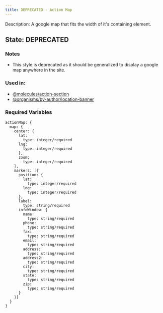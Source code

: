 ```yaml
---
title: DEPRECATED - Action Map
---
```

Description: A google map that fits the width of it's containing element.
## State: DEPRECATED
### Notes
- This style is deprecated as it should be generalized to display a google map anywhere in the site.
### Used in:
- [@molecules/action-section](?p=molecules-action-section)
- [@organisms/by-author/location-banner](?p=organisms-location-banner)
### Required Variables
~~~
actionMap: {
  map: {
    center: {
      lat:
        type: integer/required
      lng:
        type: integer/required
      },
      zoom:
        type: integer/required
    },
    markers: [{
      position: {
        lat:
          type: integer/required
        lng:
          type: integer/required
      },
      label:
        type: string/required
      infoWindow: {
        name:
          type: string/required
        phone:
          type: string/required
        fax:
          type: string/required
        email:
          type: string/required
        address:
          type: string/required
        address2:
          type: string/required
        city:
          type: string/required
        state:
          type: string/required
        zip:
          type: string/required
      }
    }]
  }
}
~~~

